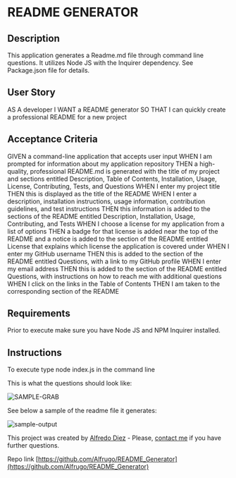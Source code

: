 # README GENERATOR

## Description 

This application generates a Readme.md file through command line questions. It utilizes Node JS with the Inquirer dependency. See Package.json file for details. 

## User Story

AS A developer
I WANT a README generator
SO THAT I can quickly create a professional README for a new project

## Acceptance Criteria

GIVEN a command-line application that accepts user input
WHEN I am prompted for information about my application repository
THEN a high-quality, professional README.md is generated with the title of my project and sections entitled Description, Table of Contents, Installation, Usage, License, Contributing, Tests, and Questions
WHEN I enter my project title
THEN this is displayed as the title of the README
WHEN I enter a description, installation instructions, usage information, contribution guidelines, and test instructions
THEN this information is added to the sections of the README entitled Description, Installation, Usage, Contributing, and Tests
WHEN I choose a license for my application from a list of options
THEN a badge for that license is added near the top of the README and a notice is added to the section of the README entitled License that explains which license the application is covered under
WHEN I enter my GitHub username
THEN this is added to the section of the README entitled Questions, with a link to my GitHub profile
WHEN I enter my email address
THEN this is added to the section of the README entitled Questions, with instructions on how to reach me with additional questions
WHEN I click on the links in the Table of Contents
THEN I am taken to the corresponding section of the README

## Requirements

Prior to execute make sure you have Node JS and NPM Inquirer installed. 

## Instructions

To execute type node index.js in the command line

This is what the questions should look like:

![SAMPLE-GRAB](https://user-images.githubusercontent.com/36056407/149549147-bcde7e6b-b553-4407-a850-6d7406260a85.JPG)


See below a sample of the readme file it generates:

![sample-output](https://user-images.githubusercontent.com/36056407/149549609-515d54c9-6481-4e9c-bfe4-5c490baf1d10.jpg)



This project was created by [Alfredo Diez](https://alfredo-diez.com)  - Please, [contact me](mailto:diez_alfredo@hotmail.com) if you have further questions. 

Repo link [https://github.com/Alfrugo/README_Generator](https://github.com/Alfrugo/README_Generator) 
 